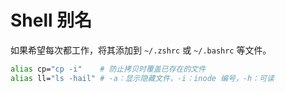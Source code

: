 # Shell 别名

如果希望每次都工作，将其添加到 `~/.zshrc` 或 `~/.bashrc` 等文件。

```sh
alias cp="cp -i"    # 防止拷贝时覆盖已存在的文件
alias ll="ls -hail" # -a：显示隐藏文件，-i：inode 编号，-h：可读
```
